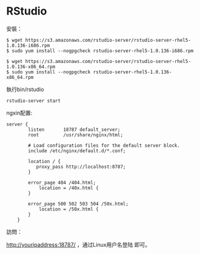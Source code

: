 # RStudio

安裝：

```text
$ wget https://s3.amazonaws.com/rstudio-server/rstudio-server-rhel5-1.0.136-i686.rpm
$ sudo yum install --nogpgcheck rstudio-server-rhel5-1.0.136-i686.rpm

$ wget https://s3.amazonaws.com/rstudio-server/rstudio-server-rhel5-1.0.136-x86_64.rpm
$ sudo yum install --nogpgcheck rstudio-server-rhel5-1.0.136-x86_64.rpm
```

執行bin/rstudio

```text
rstudio-server start
```

ngxin配置:

```text
server {
        listen       18787 default_server;
        root         /usr/share/nginx/html;

        # Load configuration files for the default server block.
        include /etc/nginx/default.d/*.conf;

        location / {
           proxy_pass http://localhost:8787;
        }

        error_page 404 /404.html;
            location = /40x.html {
        }

        error_page 500 502 503 504 /50x.html;
            location = /50x.html {
        }
    }
```

訪問：

[http://youripaddress:18787/](http://youripaddress:18787/) ，通过Linux用户名登陆 即可。

